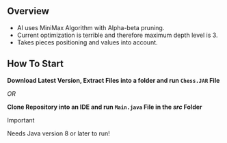 ## Overview
- AI uses MiniMax Algorithm with Alpha-beta pruning.
- Current optimization is terrible and therefore maximum depth level is 3. 
- Takes pieces positioning and values into account.


## How To Start
**Download Latest Version, Extract Files into a folder and run ```Chess.JAR``` File**

*OR*

**Clone Repository into an IDE and run ```Main.java``` File in the _src_ Folder**

> [!IMPORTANT]
> Needs Java version 8 or later to run!
